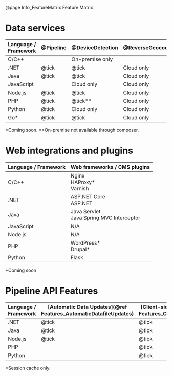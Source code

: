 @page Info_FeatureMatrix Feature Matrix

# Data services

|Language / Framework|@Pipeline|@DeviceDetection|@ReverseGeocoding|
|---|---|---|---|
|C/C++    |       |On-premise only   |       |
|.NET     |@tick|@tick | Cloud only   |
|Java     |@tick|@tick | Cloud only   |
|JavaScript|      |Cloud only | Cloud only |
|Node.js  |@tick|@tick | Cloud only |
|PHP      |@tick|@tick** | Cloud only |
|Python  |@tick| Cloud only | Cloud only |
|Go*      |@tick|@tick| Cloud only |

*Coming soon.
**On-premise not available through composer.

# Web integrations and plugins

|Language / Framework|Web frameworks / CMS plugins|
|---|---|
|C/C++    |Nginx<BR>HAProxy*<BR>Varnish |
|.NET     |ASP.NET Core<BR>ASP.NET | 
|Java     |Java Servlet<BR>Java Spring MVC Interceptor|
|JavaScript| N/A |
|Node.js  | N/A |
|PHP      |WordPress*<BR>Drupal*|
|Python  |Flask|

*Coming soon

# Pipeline API Features

|Language / Framework|[Automatic Data Updates](@ref Features_AutomaticDatafileUpdates)|[Client-side Evidence](@ref Features_ClientSideEvidence)|[Asynchronous Execution](@ref Features_AsynchronousExecution)|[Lazy Loading](@ref Features_LazyLoading)|[Parallel Execution](@ref Features_ParallelExecution)|[Result Caching](@ref Features_ResultCaching)|
|---|---|---|---|---|---|---|
|.NET     |@tick|@tick|       |@tick  |@tick  |@tick|
|Java     |@tick|@tick|       |@tick  |@tick  |@tick| 
|Node.js  |@tick|@tick|@tick  |       |@tick  |@tick|
|PHP      |     |@tick|       |       |       |@tick*|
|Python   |     |@tick|       |       |       |@tick|

*Session cache only.